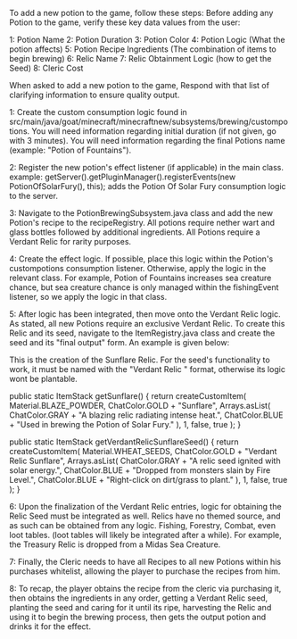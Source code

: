 To add a new potion to the game, follow these steps:
Before adding any Potion to the game, verify these key data values from the user:

1: Potion Name
2: Potion Duration
3: Potion Color
4: Potion Logic (What the potion affects)
5: Potion Recipe Ingredients (The combination of items to begin brewing)
6: Relic Name
7: Relic Obtainment Logic (how to get the Seed)
8: Cleric Cost

When asked to add a new potion to the game, Respond with that list of clarifying information to ensure quality output.

1: Create the custom consumption logic found in src/main/java/goat/minecraft/minecraftnew/subsystems/brewing/custompotions.
You will need information regarding initial duration (if not given, go with 3 minutes).
You will need information regarding the final Potions name (example: "Potion of Fountains"). 

2: Register the new potion's effect listener (if applicable) in the main class. 
example: getServer().getPluginManager().registerEvents(new PotionOfSolarFury(), this); adds the Potion Of Solar Fury consumption logic to the server.

3: Navigate to the PotionBrewingSubsystem.java class and add the new Potion's recipe to the recipeRegistry. All potions require nether wart and glass bottles followed by 
additional ingredients. All Potions require a Verdant Relic for rarity purposes. 

4: Create the effect logic. If possible, place this logic within the Potion's custompotions consumption listener. Otherwise, apply the logic in the relevant class. For 
example, Potion of Fountains increases sea creature chance, but sea creature chance is only managed within the fishingEvent listener, so we apply the logic in that class.

5: After logic has been integrated, then move onto the Verdant Relic logic. As stated, all new Potions require an exclusive Verdant Relic. To create this Relic and its seed,
navigate to the ItemRegistry.java class and create the seed and its "final output" form. An example is given below:

This is the creation of the Sunflare Relic. For the seed's functionality to work, it must be named with the "Verdant Relic <name>" format, otherwise its logic wont be 
plantable. 


public static ItemStack getSunflare() {
return createCustomItem(
Material.BLAZE_POWDER,
ChatColor.GOLD + "Sunflare",
Arrays.asList(
ChatColor.GRAY + "A blazing relic radiating intense heat.",
ChatColor.BLUE + "Used in brewing the Potion of Solar Fury."
),
1,
false,
true
);
}

public static ItemStack getVerdantRelicSunflareSeed() {
        return createCustomItem(
                Material.WHEAT_SEEDS,
                ChatColor.GOLD + "Verdant Relic Sunflare",
                Arrays.asList(
                        ChatColor.GRAY + "A relic seed ignited with solar energy.",
                        ChatColor.BLUE + "Dropped from monsters slain by Fire Level.",
                        ChatColor.BLUE + "Right-click on dirt/grass to plant."
                ),
                1,
                false,
                true
        );
    }

6: Upon the finalization of the Verdant Relic entries, logic for obtaining the Relic Seed must be integrated as well. Relics have no themed source, and as such can be 
obtained from any logic. Fishing, Forestry, Combat, even loot tables. (loot tables will likely be integrated after a while). For example, the Treasury Relic is dropped
from a Midas Sea Creature.

7: Finally, the Cleric needs to have all Recipes to all new Potions within his purchases whitelist, allowing the player to purchase the recipes from him.

8: To recap, the player obtains the recipe from the cleric via purchasing it, then obtains the ingredients in any order, getting a Verdant Relic seed,
planting the seed and caring for it until its ripe, harvesting the Relic and using it to begin the brewing process, then gets the output potion and drinks it for the effect.





















